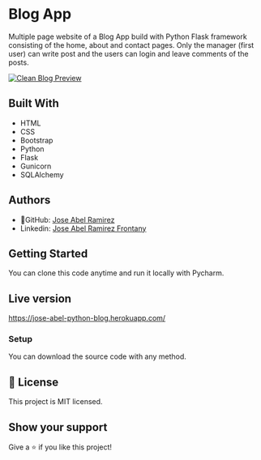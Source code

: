 # Blog App 

Multiple page website of a Blog App build with Python Flask framework consisting of the home, about and contact pages. Only the manager (first user) can write post and the users can login and leave comments of the posts.

[![Clean Blog Preview](https://assets.startbootstrap.com/img/screenshots/themes/clean-blog.png)](https://startbootstrap.github.io/startbootstrap-clean-blog/)

## Built With
- HTML
- CSS
- Bootstrap
- Python
- Flask
- Gunicorn
- SQLAlchemy

## Authors
- 👤GitHub: [Jose Abel Ramirez](https://github.com/jose-Abel)
- Linkedin: [Jose Abel Ramirez Frontany](https://www.linkedin.com/in/jose-abel-ramirez-frontany-7674a842/)

## Getting Started
You can clone this code anytime and run it locally with Pycharm.

## Live version

https://jose-abel-python-blog.herokuapp.com/

### Setup
You can download the source code with any method.


## 📝 License
This project is MIT licensed.


## Show your support
Give a ⭐️ if you like this project!